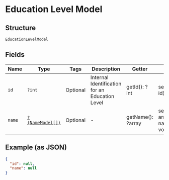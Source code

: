 
# Education Level Model

## Structure

`EducationLevelModel`

## Fields

| Name | Type | Tags | Description | Getter | Setter |
|  --- | --- | --- | --- | --- | --- |
| `id` | `?int` | Optional | Internal Identification for an Education Level | getId(): ?int | setId(?int id): void |
| `name` | [`?(NameModel[])`](../../doc/models/name-model.md) | Optional | - | getName(): ?array | setName(?array name): void |

## Example (as JSON)

```json
{
  "id": null,
  "name": null
}
```

